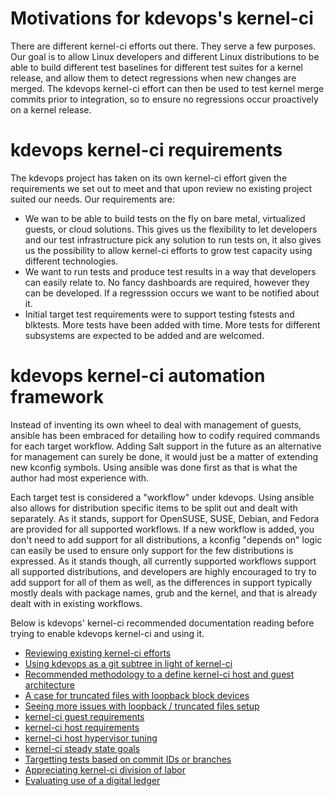 # Motivations for kdevops's kernel-ci

There are different kernel-ci efforts out there. They serve a few purposes.
Our goal is to allow Linux developers and different Linux distributions to be
able to build different test baselines for different test suites for a kernel
release, and allow them to detect regressions when new changes are merged.
The kdevops kernel-ci effort can then be used to test kernel merge commits
prior to integration, so to ensure no regressions occur proactively on a
kernel release.

# kdevops kernel-ci requirements

The kdevops project has taken on its own kernel-ci effort given the requirements
we set out to meet and that upon review no existing project suited our needs.
Our requirements are:

  * We wan to be able to build tests on the fly on bare metal, virtualized
    guests, or cloud solutions. This gives us the flexibility to let developers
    and our test infrastructure pick any solution to run tests on, it also gives
    us the possibility to allow kernel-ci efforts to grow test capacity using
    different technologies.
  * We want to run tests and produce test results in a way that developers can
    easily relate to. No fancy dashboards are required, however they can be
    developed. If a regresssion occurs we want to be notified about it.
  * Initial target test requirements were to support testing fstests and
    blktests. More tests have been added with time. More tests for different
    subsystems are expected to be added and are welcomed.

# kdevops kernel-ci automation framework

Instead of inventing its own wheel to deal with management of guests, ansible
has been embraced for detailing how to codify required commands for each
target workflow. Adding Salt support in the future as an alternative for
management can surely be done, it would just be a matter of extending new
kconfig symbols. Using ansible was done first as that is what the author had
most experience with.

Each target test is considered a "workflow" under kdevops. Using ansible also
allows for distribution specific items to be split out and dealt with
separately. As it stands, support for OpenSUSE, SUSE, Debian, and Fedora are
provided for all supported workflows. If a new workflow is added, you don't
need to add support for all distributions, a kconfig "depends on" logic can
easily be used to ensure only support for the few distributions is expressed.
As it stands though, all currently supported workflows support all supported
distributions, and developers are highly encouraged to try to add support for
all of them as well, as the differences in support typically mostly deals with
package names, grub and the kernel, and that is already dealt with in existing
workflows.

Below is kdevops' kernel-ci recommended documentation reading before trying to
enable kdevops kernel-ci and using it.

  * [Reviewing existing kernel-ci efforts](docs/kernel-ci/review-existing-kernel-ci-efforts.md)
  * [Using kdevops as a git subtree in light of kernel-ci](docs/kernel-ci/kdevops-subtree-recommeded.md)
  * [Recommended methodology to a define kernel-ci host and guest architecture](docs/kernel-ci/recommendations-kernel-ci-architeture.md)
  * [A case for truncated files with loopback block devices](docs/testing-with-loopback.md)
  * [Seeing more issues with loopback / truncated files setup](docs/seeing-more-issues.md)
  * [kernel-ci guest requirements](docs/kernel-ci/kernel-ci-guest.md)
  * [kernel-ci host requirements](docs/kernel-ci/kernel-ci-host.md)
  * [kernel-ci host hypervisor tuning](docs/kernel-ci/kernel-ci-hypervisor-tuning.md)
  * [kernel-ci steady state goals](docs/kernel-ci/kernel-ci-steady-state-goal.md)
  * [Targetting tests based on commit IDs or branches](docs/kernel-ci/kernel-ci-test-trigger-code-inferences.md)
  * [Appreciating kernel-ci division of labor](docs/kernel-ci/kernel-ci-division-of-labor.md)
  * [Evaluating use of a digital ledger](docs/kernel-ci/kernel-ci-division-of-labor.adoc)
